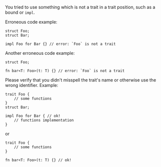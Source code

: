 You tried to use something which is not a trait in a trait position, such as
a bound or `impl`.

Erroneous code example:

```compile_fail,E0404
struct Foo;
struct Bar;

impl Foo for Bar {} // error: `Foo` is not a trait
```

Another erroneous code example:

```compile_fail,E0404
struct Foo;

fn bar<T: Foo>(t: T) {} // error: `Foo` is not a trait
```

Please verify that you didn't misspell the trait's name or otherwise use the
wrong identifier. Example:

```
trait Foo {
    // some functions
}
struct Bar;

impl Foo for Bar { // ok!
    // functions implementation
}
```

or

```
trait Foo {
    // some functions
}

fn bar<T: Foo>(t: T) {} // ok!
```

